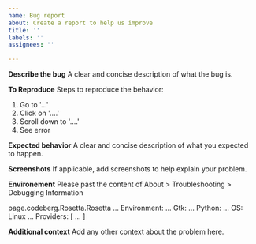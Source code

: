 ```yaml
---
name: Bug report
about: Create a report to help us improve
title: ''
labels: ''
assignees: ''

---
```


**Describe the bug**
A clear and concise description of what the bug is.

**To Reproduce**
Steps to reproduce the behavior:
1. Go to '...'
2. Click on '....'
3. Scroll down to '....'
4. See error

**Expected behavior**
A clear and concise description of what you expected to happen.

**Screenshots**
If applicable, add screenshots to help explain your problem.

**Environement**
Please past the content of About > Troubleshooting > Debugging Information 

page.codeberg.Rosetta.Rosetta ...
Environment: ...
Gtk: ...
Python: ...
OS: Linux ...
Providers: [ ... ]

**Additional context**
Add any other context about the problem here.
